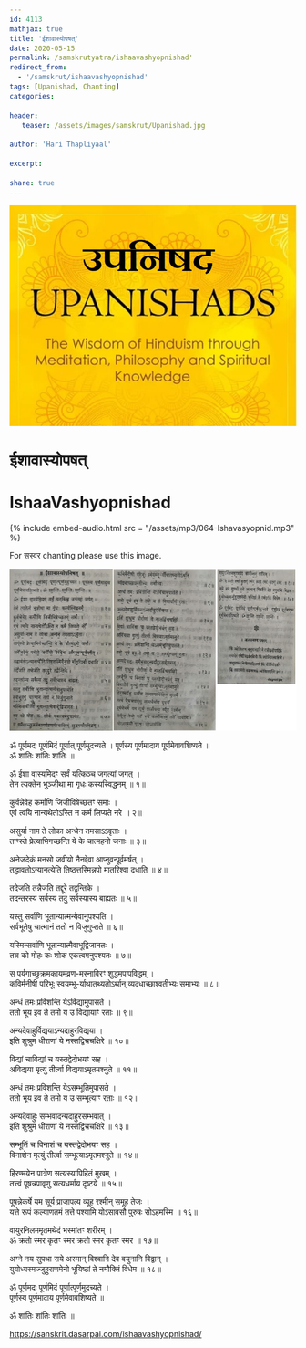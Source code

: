 ```yaml
---    
id: 4113    
mathjax: true    
title: 'ईशावास्योपषत्'    
date: 2020-05-15    
permalink: /samskrutyatra/ishaavashyopnishad'
redirect_from: 
  - '/samskrut/ishaavashyopnishad'
tags: [Upanishad, Chanting]    
categories:    
    
header:    
   teaser: /assets/images/samskrut/Upanishad.jpg    
    
author: 'Hari Thapliyaal'    
    
excerpt:    
    
share: true    
---    
```

    
![](/assets/images/samskrut/Upanishad.jpg)    
    
# ईशावास्योपषत्    
# IshaaVashyopnishad    
    
{% include embed-audio.html src = "/assets/mp3/064-Ishavasyopnid.mp3" %}     
    
For सस्वर chanting please use this image.    
    
![](/assets/images/samskrut/IshaVaasyopnishad.png)    
    
ॐ पूर्णमदः पूर्णमिदं पूर्णात् पूर्णमुदच्यते । पूर्णस्य पूर्णमादाय पूर्णमेवावशिष्यते ॥    
ॐ शांतिः शांतिः शांतिः ॥    
    
ॐ ईशा वास्यमिदꣳ सर्वं यत्किञ्च जगत्यां जगत् ।    
तेन त्यक्तेन भुञ्जीथा मा गृधः कस्यस्विद्धनम् ॥ १॥    
    
कुर्वन्नेवेह कर्माणि जिजीविषेच्छतꣳ समाः ।    
एवं त्वयि नान्यथेतोऽस्ति न कर्म लिप्यते नरे ॥ २॥    
    
असुर्या नाम ते लोका अन्धेन तमसाऽऽवृताः ।    
ताꣳस्ते प्रेत्याभिगच्छन्ति ये के चात्महनो जनाः ॥ ३॥    
    
अनेजदेकं मनसो जवीयो नैनद्देवा आप्नुवन्पूर्वमर्षत् ।    
तद्धावतोऽन्यानत्येति तिष्ठत्तस्मिन्नपो मातरिश्वा दधाति ॥ ४॥    
    
तदेजति तन्नैजति तद्दूरे तद्वन्तिके ।    
तदन्तरस्य सर्वस्य तदु सर्वस्यास्य बाह्यतः ॥ ५॥    
    
यस्तु सर्वाणि भूतान्यात्मन्येवानुपश्यति ।    
सर्वभूतेषु चात्मानं ततो न विजुगुप्सते ॥ ६॥    
    
यस्मिन्सर्वाणि भूतान्यात्मैवाभूद्विजानतः ।    
तत्र को मोहः कः शोक एकत्वमनुपश्यतः ॥ ७॥    
    
स पर्यगाच्छुक्रमकायमव्रण-मस्नाविरꣳ शुद्धमपापविद्धम् ।    
कविर्मनीषी परिभूः स्वयम्भू-र्याथातथ्यतोऽर्थान् व्यदधाच्छाश्वतीभ्यः समाभ्यः ॥ ८॥    
    
अन्धं तमः प्रविशन्ति येऽविद्यामुपासते ।    
ततो भूय इव ते तमो य उ विद्यायाꣳ रताः ॥ ९॥    
    
अन्यदेवाहुर्विद्ययाऽन्यदाहुरविद्यया ।    
इति शुश्रुम धीराणां ये नस्तद्विचचक्षिरे ॥ १०॥    
    
विद्यां चाविद्यां च यस्तद्वेदोभयꣳ सह ।    
अविद्यया मृत्युं तीर्त्वा विद्ययाऽमृतमश्नुते ॥ ११॥    
    
अन्धं तमः प्रविशन्ति येऽसम्भूतिमुपासते ।    
ततो भूय इव ते तमो य उ सम्भूत्याꣳ रताः ॥ १२॥    
    
अन्यदेवाहुः सम्भवादन्यदाहुरसम्भवात् ।    
इति शुश्रुम धीराणां ये नस्तद्विचचक्षिरे ॥ १३॥    
    
सम्भूतिं च विनाशं च यस्तद्वेदोभयꣳ सह ।    
विनाशेन मृत्युं तीर्त्वा सम्भूत्याऽमृतमश्नुते ॥ १४॥    
    
हिरण्मयेन पात्रेण सत्यस्यापिहितं मुखम् ।    
तत्त्वं पूषन्नपावृणु सत्यधर्माय दृष्टये ॥ १५॥    
    
पूषन्नेकर्षे यम सूर्य प्राजापत्य व्यूह रश्मीन् समूह तेजः ।    
यत्ते रूपं कल्याणतमं तत्ते पश्यामि योऽसावसौ पुरुषः सोऽहमस्मि ॥ १६॥    
    
वायुरनिलममृतमथेदं भस्मांतꣳ शरीरम् ।    
ॐ क्रतो स्मर कृतꣳ स्मर क्रतो स्मर कृतꣳ स्मर ॥ १७॥    
    
अग्ने नय सुपथा राये अस्मान् विश्वानि देव वयुनानि विद्वान् ।    
युयोध्यस्मज्जुहुराणमेनो भूयिष्ठां ते नमौक्तिं विधेम ॥ १८॥    
    
ॐ पूर्णमदः पूर्णमिदं पूर्णात्पूर्णमुदच्यते ।    
पूर्णस्य पूर्णमादाय पूर्णमेवावशिष्यते ॥    
    
ॐ शांतिः शांतिः शांतिः ॥    
    
    
https://sanskrit.dasarpai.com/ishaavashyopnishad/